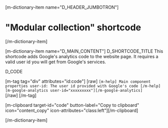 [m-dictionary-item name="D_HEADER_JUMBOTRON"]
  # "Modular collection" shortcode
[/m-dictionary-item]

[m-dictionary-item name="D_MAIN_CONTENT"]
  D_SHORTCODE_TITLE
  This shortcode adds Google's analytics code to the website page. It requires a valid user id you will get from Google's services.

  D_CODE

  [m-tag tag="div" attributes="id:code"]
    [raw]
    ```
      [m-help]
        Main component properties
        user-id: The user id provided with Google's code
      [/m-help]
      [m-google-analytics user-id="xxxxxxxxx"][/m-google-analytics]      
    ```
    [/raw]
  [/m-tag]  

  [m-clipboard target-id="code" button-label="Copy to clipboard" icon="content_copy" icon-attributes="class:left"][/m-clipboard]

[/m-dictionary-item]
